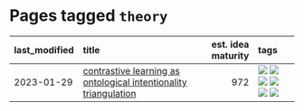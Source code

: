 # Pages tagged `theory`

|last_modified|title|est. idea maturity|tags
|:---|:---|---:|:---|
|2023-01-29|[contrastive learning as ontological intentionality triangulation](../contrastive_learning_as_ontological_intentionality_triangulation.md)|972|[![](https://img.shields.io/badge/tag-meta-22d494)](../tags/meta.md) [![](https://img.shields.io/badge/tag-philosophy-5fba1d)](../tags/philosophy.md) [![](https://img.shields.io/badge/tag-semiotics-f59257)](../tags/semiotics.md) [![](https://img.shields.io/badge/tag-synesthesia-467a7)](../tags/synesthesia.md) [![](https://img.shields.io/badge/tag-theory-bbc42)](../tags/theory.md) [![](https://img.shields.io/badge/tag-wip-6013c8)](../tags/wip.md)|